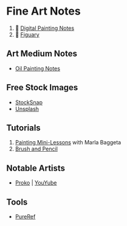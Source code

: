 # Fine Art Notes

1. :notebook_with_decorative_cover: [Digital Painting Notes](fine-art-docs/digital-painting.md)
2. :notebook_with_decorative_cover: [Figuary](fine-art-docs/figuary.md)

## Art Medium Notes

- [Oil Painting Notes](fine-art-docs/oil-painting-notes.md)

## Free Stock Images

- [StockSnap](https://stocksnap.io/license)
- [Unsplash](https://unsplash.com/license)

## Tutorials

1. [Painting Mini-Lessons](https://paintinglessonswithmarla.com/minilessons/) with Marla Baggeta
2. [Brush and Pencil](https://brushandpencil.com/)

## Notable Artists

- [Proko](https://www.proko.com/) | [YouYube](https://www.youtube.com/user/prokotv)

## Tools

- [PureRef](https://www.pureref.com/index.php)
